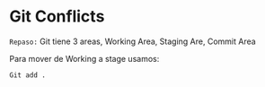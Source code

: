 # Git Conflicts

`Repaso:` Git tiene 3 areas, Working Area, 
Staging Are, Commit Area

Para mover de Working a stage usamos:
```bash
Git add .
```

